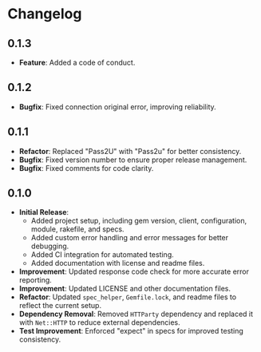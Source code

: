 # Changelog

## 0.1.3
- **Feature**: Added a code of conduct. 

## 0.1.2
- **Bugfix**: Fixed connection original error, improving reliability. 

## 0.1.1
- **Refactor**: Replaced "Pass2U" with "Pass2u" for better consistency. 
- **Bugfix**: Fixed version number to ensure proper release management. 
- **Bugfix**: Fixed comments for code clarity. 

## 0.1.0
- **Initial Release**: 
    - Added project setup, including gem version, client, configuration, module, rakefile, and specs.
    - Added custom error handling and error messages for better debugging.
    - Added CI integration for automated testing.
    - Added documentation with license and readme files.
- **Improvement**: Updated response code check for more accurate error reporting.
- **Improvement**: Updated LICENSE and other documentation files. 
- **Refactor**: Updated `spec_helper`, `Gemfile.lock`, and readme files to reflect the current setup.
- **Dependency Removal**: Removed `HTTParty` dependency and replaced it with `Net::HTTP` to reduce external dependencies.
- **Test Improvement**: Enforced "expect" in specs for improved testing consistency.
